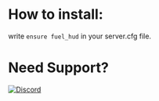 # How to install:
write `ensure fuel_hud` in your server.cfg file.

# Need Support?
[![Discord](https://discordapp.com/api/guilds/857672921912836116/widget.png?style=banner3)](https://discord.gg/Z9Mxu72zZ6)
